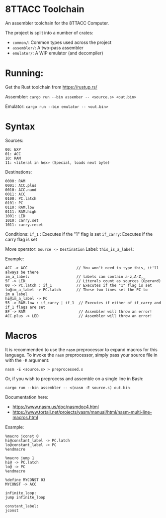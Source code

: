 # 8TTACC Toolchain
An assembler toolchain for the 8TTACC Computer.

The project is split into a number of crates:
* `common/`: Common types used across the project
* `assembler/`: A two-pass assembler
* `emulator/`: A WIP emulator (and decompiler)

# Running:
Get the Rust toolchain from https://rustup.rs/

Assembler: `cargo run --bin assember -- <source.s> <out.bin>`

Emulator: `cargo run --bin emulator -- <out.bin>`

# Syntax

Sources:
```
00: EXP
01: ACC
10: RAM
11: <literal in hex> (Special, loads next byte)
```

Destinations:
```
0000: RAM
0001: ACC.plus
0010: ACC.nand
0011: ACC
0100: PC.latch
0101: PC
0110: RAM.low
0111: RAM.high
1001: LED
1010: carry.set
1011: carry.reset
```

Conditions:
`if_1` : Executes if the "1" flag is set
`if_carry`: Executes if the carry flag is set

Move operator: `Source -> Destination`
Label: `this_is_a_label:`

Example:
```
ACC -> ACC                      // You won't need to type this, it'll always be there
im_a_label:                     // labels can contain a-z,A-Z,_
5F -> LED                       // Literals count as sources (Operand)
00 -> PC.latch : if_1           // Executes if the "1" flag is set
lo@im_a_label -> PC.latch       // These two lines set the PC to im_a_label
hi@im_a_label -> PC       
55 -> RAM.low : if_carry | if_1  // Executes if either of if_carry and if_1 flags are set
8F -> RAM                        // Assembler will throw an error!
ACC.plus -> LED                  // Assembler will throw an error!
```

# Macros
It is recommended to use the `nasm` preprocessor to expand macros for this language. To invoke the `nasm` preprocessor, simply pass your source file in with the `-E` argument:

`nasm -E <source.s> > preprocessed.s`

Or, if you wish to preprocess and assemble on a single line in Bash:

`cargo run --bin assembler -- <(nasm -E source.s) out.bin`

Documentation here:
* https://www.nasm.us/doc/nasmdoc4.html
* https://www.tortall.net/projects/yasm/manual/html/nasm-multi-line-macros.html

Example:
```
%macro jconst 0
hi@constant_label -> PC.latch
lo@constant_label -> PC
%endmacro

%macro jump 1
hi@ -> PC.latch
lo@ -> PC
%endmacro

%define MYCONST 03
MYCONST -> ACC

infinite_loop:
jump infinite_loop

constant_label:
jconst
```
